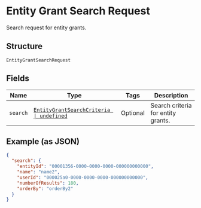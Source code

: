 
# Entity Grant Search Request

Search request for entity grants.

## Structure

`EntityGrantSearchRequest`

## Fields

| Name | Type | Tags | Description |
|  --- | --- | --- | --- |
| `search` | [`EntityGrantSearchCriteria \| undefined`](../../doc/models/entity-grant-search-criteria.md) | Optional | Search criteria for entity grants. |

## Example (as JSON)

```json
{
  "search": {
    "entityId": "00001356-0000-0000-0000-000000000000",
    "name": "name2",
    "userId": "000025a0-0000-0000-0000-000000000000",
    "numberOfResults": 180,
    "orderBy": "orderBy2"
  }
}
```

